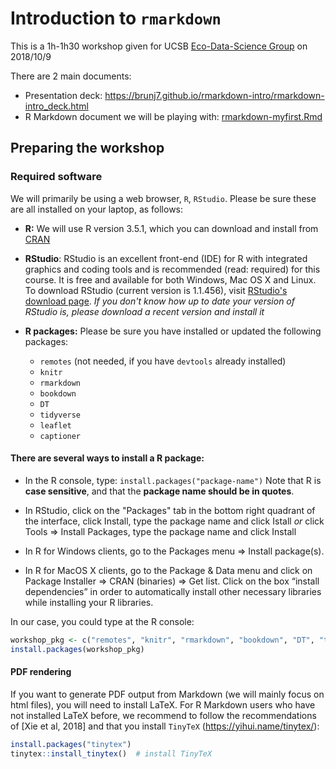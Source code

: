 # Introduction to `rmarkdown`

This is a 1h-1h30 workshop given for UCSB [Eco-Data-Science Group](https://eco-data-science.github.io/) on 2018/10/9

There are 2 main documents:
- Presentation deck: https://brunj7.github.io/rmarkdown-intro/rmarkdown-intro_deck.html
- R Markdown document we will be playing with: [rmarkdown-myfirst.Rmd](rmarkdown-myfirst.Rmd)


## Preparing the workshop

### Required software

We will primarily be using a web browser, `R`, `RStudio`. Please be sure these are all installed on your laptop, as follows:

- **R:** We will use R version 3.5.1, which you can download and install from [CRAN](https://cran.rstudio.com)

- **RStudio**: RStudio is an excellent front-end (IDE) for R with integrated graphics and coding tools and is recommended (read: required) for this course. It is free and available for both Windows, Mac OS X and Linux.
To download RStudio (current version is 1.1.456), visit [RStudio's download page](https://www.rstudio.com/products/rstudio/download/).
  *If you don't know how up to date your version of RStudio is, please download a recent version and install it*
    
- **R packages:** Please be sure you have installed or updated the following packages:

    - `remotes` (not needed, if you have `devtools` already installed) 
    - `knitr`
    - `rmarkdown`
    - `bookdown`
    - `DT`
    - `tidyverse`
    - `leaflet`
    - `captioner`
    
    
#### There are several ways to install a R package:

- In the R console, type: `install.packages("package-name")` Note that R is **case sensitive**, and that the **package name should be in quotes**.

- In RStudio, click on the "Packages" tab in the bottom right quadrant of the interface, click Install, type the package name and click Istall _or_ click  Tools => Install Packages, type the package name and click Install

- In R for Windows clients, go to the Packages menu => Install package(s).

- In R for MacOS X clients, go to the Package & Data menu and click on Package Installer => CRAN (binaries) => Get list. Click on the box “install dependencies” in order to automatically install other necessary libraries while installing your R libraries.

In our case, you could type at the R console:

```r
workshop_pkg <- c("remotes", "knitr", "rmarkdown", "bookdown", "DT", "tidyverse", "leaflet", "captioner")
install.packages(workshop_pkg)
```

#### PDF rendering

If you want to generate PDF output from Markdown (we will mainly focus on html files), you will need to install LaTeX. For R Markdown users who have not installed LaTeX before, we recommend to follow the recommendations of [Xie et al, 2018] and that you install `TinyTeX` (https://yihui.name/tinytex/):

```r
install.packages("tinytex")
tinytex::install_tinytex()  # install TinyTeX
```
